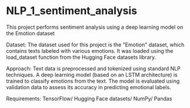 # NLP_1_sentiment_analysis

This project performs sentiment analysis using a deep learning model on the Emotion dataset

Dataset:
The dataset used for this project is the "Emotion" dataset, which contains texts labeled with various emotions. It was loaded using the load_dataset function from the Hugging Face datasets library.

Approach:
Text data is preprocessed and tokenized using standard NLP techniques.
A deep learning model (based on an LSTM architecture) is trained to classify emotions from the text.
The model is evaluated using validation data to assess its accuracy in predicting emotional labels.

Requirements:
TensorFlow/
Hugging Face datasets/
NumPy/
Pandas
